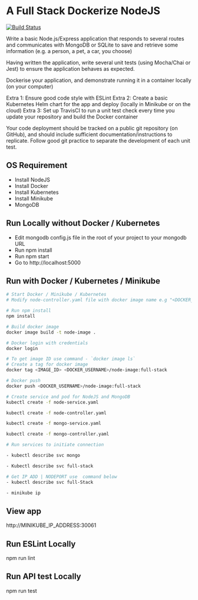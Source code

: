 # A Full Stack Dockerize NodeJS

[![Build Status](https://travis-ci.org/cryptostan101/full-stack-app-kubernetes.svg?branch=master)](https://travis-ci.org/cryptostan101/full-stack-app-kubernetes)

Write a basic Node.js/Express application that responds to several routes and communicates with MongoDB or SQLite to save and retrieve some information (e.g. a person, a pet, a car, you choose)

Having written the application, write several unit tests (using Mocha/Chai or Jest) to ensure the application behaves as expected.

Dockerise your application, and demonstrate running it in a container locally (on your computer)

Extra 1: Ensure good code style with ESLint
Extra 2: Create a basic Kubernetes Helm chart for the app and deploy (locally in Minikube or on the cloud)
Extra 3: Set up TravisCI to run a unit test check every time you update your repository and build the Docker container

Your code deployment should be tracked on a public git repository (on GitHub), and should include sufficient documentation/instructions to replicate. Follow good git practice to separate the development of each unit test.

## OS Requirement

- Install NodeJS
- Install Docker
- Install Kubernetes
- Install Minikube
- MongoDB


## Run Locally without Docker / Kubernetes

- Edit mongodb config.js file in the root of your project to your mongodb URL
- Run npm install
- Run npm start
- Go to http://localhost:5000

## Run with Docker / Kubernetes / Minikube

```bash
# Start Docker / Minikube / Kubernetes
# Modify node-controller.yaml file with docker image name e.g "<DOCKER_USERNAME>/node-image:full-stack"

# Run npm install
npm install

# Build docker image
docker image build -t node-image .

# Docker login with credentials
docker login

# To get image ID use command - `docker image ls`
# Create a tag for docker image
docker tag <IMAGE_ID> <DOCKER_USERNAME>/node-image:full-stack

# Docker push
docker push <DOCKER_USERNAME>/node-image:full-stack

# Create service and pod for NodeJS and MongoDB
kubectl create -f node-service.yaml

kubectl create -f node-controller.yaml

kubectl create -f mongo-service.yaml

kubectl create -f mongo-controller.yaml

# Run services to initiate connection

- kubectl describe svc mongo

- Kubectl describe svc full-stack

# Get IP ADD | NODEPORT use  command below
- kubectl describe svc full-Stack

- minikube ip

```


## View app
http://MINIKUBE_IP_ADDRESS:30061


## Run ESLint Locally
npm run lint

## Run API test Locally
npm run test

